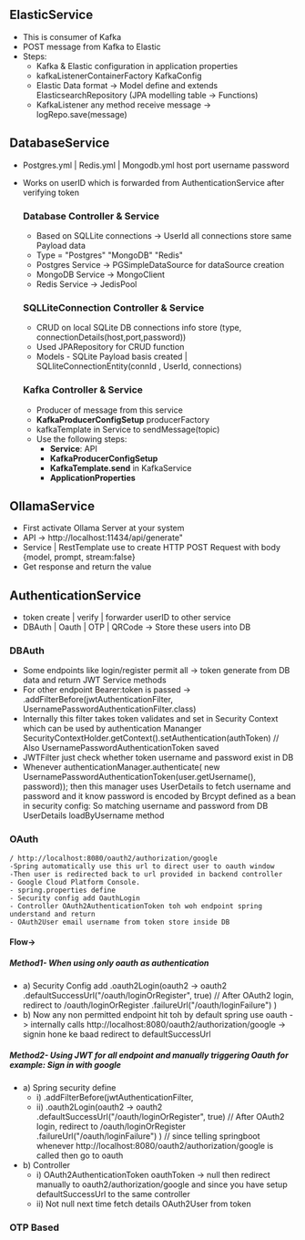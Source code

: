 ## ElasticService
- This is consumer of Kafka
- POST message from Kafka to Elastic
- Steps:
    - Kafka & Elastic configuration in application properties
    - kafkaListenerContainerFactory KafkaConfig
    - Elastic Data format -> Model define and extends ElasticsearchRepository (JPA modelling table -> Functions)
    - KafkaListener any method receive message -> logRepo.save(message)

## DatabaseService
- Postgres.yml | Redis.yml | Mongodb.yml host port username password
- Works on userID which is forwarded from AuthenticationService after verifying token

    ### Database Controller & Service
    - Based on SQLLite connections -> UserId all connections store same Payload data
    - Type = "Postgres" "MongoDB" "Redis" 
    - Postgres Service -> PGSimpleDataSource for dataSource creation
    - MongoDB  Service -> MongoClient
    - Redis Service -> JedisPool

    ### SQLLiteConnection Controller & Service
    - CRUD on local SQLite DB connections info store (type, connectionDetails(host,port,password))
    - Used JPARepository for CRUD function 
    - Models - SQLite Payload basis created | SQLliteConnectionEntity(connId , UserId, connections)

    ### Kafka Controller & Service
    - Producer of message from this service
    - **KafkaProducerConfigSetup** producerFactory
    - kafkaTemplate in Service to sendMessage(topic)
    - Use the following steps:
        - **Service**: API  
        - **KafkaProducerConfigSetup**  
        - **KafkaTemplate.send** in KafkaService  
        - **ApplicationProperties**


## OllamaService
- First activate Ollama Server at your system 
- API -> http://localhost:11434/api/generate"
- Service | RestTemplate use to create HTTP POST Request with body {model, prompt, stream:false}
- Get response and return the value


## AuthenticationService 
- token create | verify | forwarder userID to other service
- DBAuth | Oauth | OTP | QRCode -> Store these users into DB

### DBAuth
- Some endpoints like login/register permit all -> token generate from DB data and return JWT Service methods
- For other endpoint Bearer:token is passed -> .addFilterBefore(jwtAuthenticationFilter, UsernamePasswordAuthenticationFilter.class)
- Internally this filter takes token validates and set in Security Context which can be used by authentication Mananger SecurityContextHolder.getContext().setAuthentication(authToken) // Also UsernamePasswordAuthenticationToken saved
- JWTFilter just check whether token username and password exist in DB
- Whenever authenticationManager.authenticate(
                    new UsernamePasswordAuthenticationToken(user.getUsername(), password));
then this manager uses UserDetails to fetch username and password and it know password is encoded by Brcypt defined as a bean in security config: So matching username and password from DB UserDetails loadByUsername method


### OAuth
    / http://localhost:8080/oauth2/authorization/google
    -Spring automatically use this url to direct user to oauth window
    -Then user is redirected back to url provided in backend controller
    - Google Cloud Platform Console.
    - spring.properties define
    - Security config add OauthLogin
    - Controller OAuth2AuthenticationToken toh woh endpoint spring understand and return
    - OAuth2User email username from token store inside DB

#### Flow->
##### Method1- When using only oauth as authentication 
- a) Security Config add .oauth2Login(oauth2 -> oauth2
                        .defaultSuccessUrl("/oauth/loginOrRegister", true)  // After OAuth2 login, redirect to /oauth/loginOrRegister
                        .failureUrl("/oauth/loginFailure") 
                )
- b) Now any non permitted endpoint hit toh by default spring use oauth -> internally calls http://localhost:8080/oauth2/authorization/google -> signin hone ke baad redirect to defaultSuccessUrl

##### Method2- Using JWT for all endpoint and manually triggering Oauth for example: Sign in with google
- a) Spring security define
    - i) .addFilterBefore(jwtAuthenticationFilter,
    - ii)  .oauth2Login(oauth2 -> oauth2
                        .defaultSuccessUrl("/oauth/loginOrRegister", true)  // After OAuth2 login, redirect to /oauth/loginOrRegister
                        .failureUrl("/oauth/loginFailure") 
                ) // since telling springboot whenever  http://localhost:8080/oauth2/authorization/google is called then go to oauth 
- b)  Controller 
    - i) OAuth2AuthenticationToken oauthToken -> null then redirect manually to oauth2/authorization/google and since you have setup defaultSuccessUrl to the same controller
    - ii) Not null next time fetch details OAuth2User from token


### OTP Based